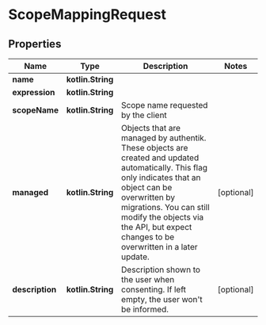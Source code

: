 
# ScopeMappingRequest

## Properties
Name | Type | Description | Notes
------------ | ------------- | ------------- | -------------
**name** | **kotlin.String** |  | 
**expression** | **kotlin.String** |  | 
**scopeName** | **kotlin.String** | Scope name requested by the client | 
**managed** | **kotlin.String** | Objects that are managed by authentik. These objects are created and updated automatically. This flag only indicates that an object can be overwritten by migrations. You can still modify the objects via the API, but expect changes to be overwritten in a later update. |  [optional]
**description** | **kotlin.String** | Description shown to the user when consenting. If left empty, the user won&#39;t be informed. |  [optional]



